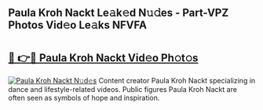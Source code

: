 ## Paula Kroh Nackt Le𝚊k𝚎d N𝚞𝚍es - Part-VPZ Photos Vid𝚎o Le𝚊ks NFVFA

# <h2><a href="http://fb9zk9.evod.top/?m=Paula+Kroh+Nackt">🔗 👉🔴 Paula Kroh Nackt Vid𝚎o Ph𝚘t𝚘s</a></h2>

[![Paula Kroh Nackt N𝚞d𝚎s](https://i.imgur.com/8V9OHl7.gif)](http://fb9zk9.evod.top/?m=Paula+Kroh+Nackt)
Content creator Paula Kroh Nackt specializing in dance and lifestyle-related videos. Public figures Paula Kroh Nackt are often seen as symbols of hope and inspiration. 
